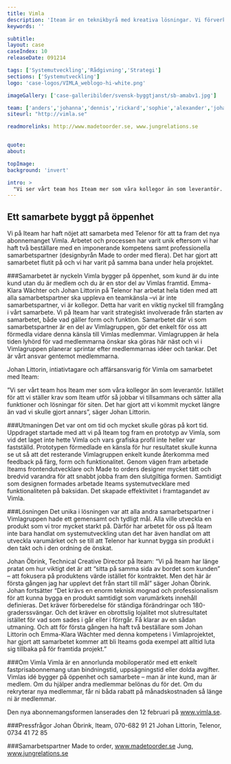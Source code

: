 ```yaml
---
title: Vimla
description: 'Iteam är en teknikbyrå med kreativa lösningar. Vi förverkligar dina idéer.'
keywords: ''

subtitle:
layout: case
caseIndex: 10
releaseDate: 091214

tags: ['Systemutveckling','Rådgivning','Strategi']
sections: ['Systemutveckling']
logo: 'case-logos/VIMLA_weblogo-hi-white.png'

imageGallery: ['case-galleribilder/svensk-byggtjanst/sb-amabv1.jpg']

team: ['anders','johanna','dennis','rickard','sophie','alexander','johan']
siteurl: "http://vimla.se"

readmorelinks: http://www.madetoorder.se, www.jungrelations.se


quote:
about:

topImage:
background: 'invert'

intro: >
  "Vi ser vårt team hos Iteam mer som våra kollegor än som leverantör. Istället för att vi ställer krav som Iteam utför så jobbar vi tillsammans och sätter alla funktioner och lösningar för siten."
---
```


## Ett samarbete byggt på öppenhet

Vi på Iteam har haft nöjet att samarbeta med Telenor för att ta fram det nya abonnemanget Vimla. Arbetet och processen har varit unik eftersom vi har haft två beställare med en imponerande kompetens samt professionella samarbetspartner (designbyrån Made to order med flera). Det har gjort att samarbetet flutit på och vi har varit på samma bana under hela projektet.

###Samarbetet är nyckeln
Vimla bygger på öppenhet, som kund är du inte kund utan du är medlem och du är en stor del av Vimlas framtid. 
Emma-Klara Wächter och Johan Littorin på Telenor har arbetat hela tiden med att alla samarbetspartner ska uppleva en teamkänsla –vi är inte samarbetspartner, vi är kollegor. Detta har varit en viktig nyckel till framgång i vårt samarbete. Vi på Iteam har varit strategiskt involverade från starten av samarbetet, både vad gäller form och funktion.
Samarbetet där vi som samarbetspartner är en del av Vimlagruppen, gör det enkelt för oss att förmedla vidare denna känsla till Vimlas medlemmar. Vimlagruppen är hela tiden lyhörd för vad medlemmarna önskar ska göras här näst och vi i Vimlagruppen planerar sprintar efter medlemmarnas idéer och tankar. Det är vårt ansvar gentemot medlemmarna.

Johan Littorin, intiativtagare och affärsansvarig för Vimla om samarbetet med Iteam:

”Vi ser vårt team hos Iteam mer som våra kollegor än som leverantör. Istället för att vi ställer krav som Iteam utför så jobbar vi tillsammans och sätter alla funktioner och lösningar för siten. Det har gjort att vi kommit mycket längre än vad vi skulle gjort annars”, säger Johan Littorin.

###Utmaningen
Det var ont om tid och mycket skulle göras på kort tid. Uppdraget startade med att vi på Iteam tog fram en prototyp av Vimla, som vid det laget inte hette Vimla och vars grafiska profil inte heller var fastställd.
Prototypen förmedlade en känsla för hur resultatet skulle kunna se ut så att det resterande Vimlagruppen enkelt kunde återkomma med feedback på färg, form och funktionalitet.
Genom vägen fram arbetade Iteams frontendutvecklare och Made to orders designer mycket tätt och bredvid varandra för att snabbt jobba fram den slutgiltiga formen. Samtidigt som designen formades arbetade Iteams systemutvecklare med funktionaliteten på baksidan. Det skapade effektivitet i framtagandet av Vimla.

###Lösningen
Det unika i lösningen var att alla andra samarbetspartner i Vimlagruppen hade ett gemensamt och tydligt mål. Alla ville utveckla en produkt som vi tror mycket starkt på. Därför har arbetet för oss på Iteam inte bara handlat om systemutveckling utan det har även handlat om att utveckla varumärket och se till att Telenor har kunnat bygga sin produkt i den takt och i den ordning de önskat.

Johan Öbrink, Technical Creative Director på Iteam:
“Vi på Iteam har länge pratat om hur viktigt det är att “sitta på samma sida av bordet som kunden” – att fokusera på produktens värde istället för kontraktet. Men det här är första gången jag har upplevt det från start till mål” säger Johan Öbrink. 
Johan fortsätter “Det krävs en enorm teknisk mognad och professionalism för att kunna bygga en produkt samtidigt som varumärkets innehåll definieras. Det kräver förberedelse för ständiga förändringar och 180-graderssvängar. Och det kräver en obrottslig lojalitet mot slutresultatet istället för vad som sades i går eller i förrgår. Få klarar av en sådan utmaning. Och att för första gången ha haft två beställare som Johan Littorin och Emma-Klara Wächter med denna kompetens i Vimlaprojektet, har gjort att samarbetet kommer att bli Iteams goda exempel att alltid luta sig tillbaka på för framtida projekt.”

###Om Vimla
Vimla är en annorlunda mobiloperatör med ett enkelt fastprisabonnemang utan bindningstid, uppsägningstid eller dolda avgifter. Vimlas idé bygger på öppenhet och samarbete – man är inte kund, man är medlem. Om du hjälper andra medlemmar belönas du för det. Om du rekryterar nya medlemmar, får ni båda rabatt på månadskostnaden så länge ni är medlemmar.

Den nya abonnemangsformen lanserades den 12 februari på www.vimla.se.

###Pressfrågor
Johan Öbrink, Iteam, 070-682 91 21
Johan Littorin, Telenor, 0734 41 72 85

###Samarbetspartner
Made to order, www.madetoorder.se
Jung, www.jungrelations.se

